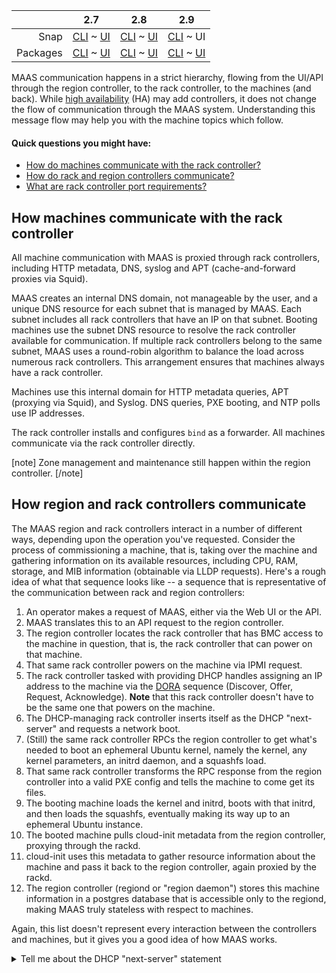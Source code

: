 <!-- deb-2-7-cli
||2.7|2.8|2.9|
|-----:|:-----:|:-----:|:-----:|
|Snap|[CLI](/t/maas-communication-snap-2-7-cli/2826) ~ [UI](/t/maas-communication-snap-2-7-ui/2827)|[CLI](/t/maas-communication-snap-2-8-cli/2828) ~ [UI](/t/maas-communication-snap-2-8-ui/2829)|[CLI](/t/maas-communication-snap-2-9-cli/2830) ~ [UI](/t/maas-communication-snap-2-9-ui/2831)|
|Packages|CLI ~ [UI](/t/maas-communication-deb-2-7-ui/2833)|[CLI](/t/maas-communication-deb-2-8-cli/2834) ~ [UI](/t/maas-communication-deb-2-8-ui/2835)|[CLI](/t/maas-communication-deb-2-9-cli/2836) ~ [UI](/t/maas-communication-deb-2-9-ui/2837)|
 deb-2-7-cli -->

<!-- deb-2-7-ui
||2.7|2.8|2.9|
|-----:|:-----:|:-----:|:-----:|
|Snap|[CLI](/t/maas-communication-snap-2-7-cli/2826) ~ [UI](/t/maas-communication-snap-2-7-ui/2827)|[CLI](/t/maas-communication-snap-2-8-cli/2828) ~ [UI](/t/maas-communication-snap-2-8-ui/2829)|[CLI](/t/maas-communication-snap-2-9-cli/2830) ~ [UI](/t/maas-communication-snap-2-9-ui/2831)|
|Packages|[CLI](/t/maas-communication-deb-2-7-cli/2832) ~ UI|[CLI](/t/maas-communication-deb-2-8-cli/2834) ~ [UI](/t/maas-communication-deb-2-8-ui/2835)|[CLI](/t/maas-communication-deb-2-9-cli/2836) ~ [UI](/t/maas-communication-deb-2-9-ui/2837)|
 deb-2-7-ui -->

<!-- deb-2-8-cli
||2.7|2.8|2.9|
|-----:|:-----:|:-----:|:-----:|
|Snap|[CLI](/t/maas-communication-snap-2-7-cli/2826) ~ [UI](/t/maas-communication-snap-2-7-ui/2827)|[CLI](/t/maas-communication-snap-2-8-cli/2828) ~ [UI](/t/maas-communication-snap-2-8-ui/2829)|[CLI](/t/maas-communication-snap-2-9-cli/2830) ~ [UI](/t/maas-communication-snap-2-9-ui/2831)|
|Packages|[CLI](/t/maas-communication-deb-2-7-cli/2832) ~ [UI](/t/maas-communication-deb-2-7-ui/2833)|CLI ~ [UI](/t/maas-communication-deb-2-8-ui/2835)|[CLI](/t/maas-communication-deb-2-9-cli/2836) ~ [UI](/t/maas-communication-deb-2-9-ui/2837)|
 deb-2-8-cli -->

<!-- deb-2-8-ui
||2.7|2.8|2.9|
|-----:|:-----:|:-----:|:-----:|
|Snap|[CLI](/t/maas-communication-snap-2-7-cli/2826) ~ [UI](/t/maas-communication-snap-2-7-ui/2827)|[CLI](/t/maas-communication-snap-2-8-cli/2828) ~ [UI](/t/maas-communication-snap-2-8-ui/2829)|[CLI](/t/maas-communication-snap-2-9-cli/2830) ~ [UI](/t/maas-communication-snap-2-9-ui/2831)|
|Packages|[CLI](/t/maas-communication-deb-2-7-cli/2832) ~ [UI](/t/maas-communication-deb-2-7-ui/2833)|[CLI](/t/maas-communication-deb-2-8-cli/2834) ~ UI|[CLI](/t/maas-communication-deb-2-9-cli/2836) ~ [UI](/t/maas-communication-deb-2-9-ui/2837)|
 deb-2-8-ui -->

<!-- deb-2-9-cli
||2.7|2.8|2.9|
|-----:|:-----:|:-----:|:-----:|
|Snap|[CLI](/t/maas-communication-snap-2-7-cli/2826) ~ [UI](/t/maas-communication-snap-2-7-ui/2827)|[CLI](/t/maas-communication-snap-2-8-cli/2828) ~ [UI](/t/maas-communication-snap-2-8-ui/2829)|[CLI](/t/maas-communication-snap-2-9-cli/2830) ~ [UI](/t/maas-communication-snap-2-9-ui/2831)|
|Packages|[CLI](/t/maas-communication-deb-2-7-cli/2832) ~ [UI](/t/maas-communication-deb-2-7-ui/2833)|[CLI](/t/maas-communication-deb-2-8-cli/2834) ~ [UI](/t/maas-communication-deb-2-8-ui/2835)|CLI ~ [UI](/t/maas-communication-deb-2-9-ui/2837)|
 deb-2-9-cli -->

<!-- deb-2-9-ui
||2.7|2.8|2.9|
|-----:|:-----:|:-----:|:-----:|
|Snap|[CLI](/t/maas-communication-snap-2-7-cli/2826) ~ [UI](/t/maas-communication-snap-2-7-ui/2827)|[CLI](/t/maas-communication-snap-2-8-cli/2828) ~ [UI](/t/maas-communication-snap-2-8-ui/2829)|[CLI](/t/maas-communication-snap-2-9-cli/2830) ~ [UI](/t/maas-communication-snap-2-9-ui/2831)|
|Packages|[CLI](/t/maas-communication-deb-2-7-cli/2832) ~ [UI](/t/maas-communication-deb-2-7-ui/2833)|[CLI](/t/maas-communication-deb-2-8-cli/2834) ~ [UI](/t/maas-communication-deb-2-8-ui/2835)|[CLI](/t/maas-communication-deb-2-9-cli/2836) ~ UI|
 deb-2-9-ui -->

<!-- snap-2-7-cli
||2.7|2.8|2.9|
|-----:|:-----:|:-----:|:-----:|
|Snap|CLI ~ [UI](/t/maas-communication-snap-2-7-ui/2827)|[CLI](/t/maas-communication-snap-2-8-cli/2828) ~ [UI](/t/maas-communication-snap-2-8-ui/2829)|[CLI](/t/maas-communication-snap-2-9-cli/2830) ~ [UI](/t/maas-communication-snap-2-9-ui/2831)|
|Packages|[CLI](/t/maas-communication-deb-2-7-cli/2832) ~ [UI](/t/maas-communication-deb-2-7-ui/2833)|[CLI](/t/maas-communication-deb-2-8-cli/2834) ~ [UI](/t/maas-communication-deb-2-8-ui/2835)|[CLI](/t/maas-communication-deb-2-9-cli/2836) ~ [UI](/t/maas-communication-deb-2-9-ui/2837)|
 snap-2-7-cli -->

<!-- snap-2-7-ui
||2.7|2.8|2.9|
|-----:|:-----:|:-----:|:-----:|
|Snap|[CLI](/t/maas-communication-snap-2-7-cli/2826) ~ UI|[CLI](/t/maas-communication-snap-2-8-cli/2828) ~ [UI](/t/maas-communication-snap-2-8-ui/2829)|[CLI](/t/maas-communication-snap-2-9-cli/2830) ~ [UI](/t/maas-communication-snap-2-9-ui/2831)|
|Packages|[CLI](/t/maas-communication-deb-2-7-cli/2832) ~ [UI](/t/maas-communication-deb-2-7-ui/2833)|[CLI](/t/maas-communication-deb-2-8-cli/2834) ~ [UI](/t/maas-communication-deb-2-8-ui/2835)|[CLI](/t/maas-communication-deb-2-9-cli/2836) ~ [UI](/t/maas-communication-deb-2-9-ui/2837)|
 snap-2-7-ui -->

<!-- snap-2-8-cli
||2.7|2.8|2.9|
|-----:|:-----:|:-----:|:-----:|
|Snap|[CLI](/t/maas-communication-snap-2-7-cli/2826) ~ [UI](/t/maas-communication-snap-2-7-ui/2827)|CLI ~ [UI](/t/maas-communication-snap-2-8-ui/2829)|[CLI](/t/maas-communication-snap-2-9-cli/2830) ~ [UI](/t/maas-communication-snap-2-9-ui/2831)|
|Packages|[CLI](/t/maas-communication-deb-2-7-cli/2832) ~ [UI](/t/maas-communication-deb-2-7-ui/2833)|[CLI](/t/maas-communication-deb-2-8-cli/2834) ~ [UI](/t/maas-communication-deb-2-8-ui/2835)|[CLI](/t/maas-communication-deb-2-9-cli/2836) ~ [UI](/t/maas-communication-deb-2-9-ui/2837)|
 snap-2-8-cli -->

<!-- snap-2-8-ui
||2.7|2.8|2.9|
|-----:|:-----:|:-----:|:-----:|
|Snap|[CLI](/t/maas-communication-snap-2-7-cli/2826) ~ [UI](/t/maas-communication-snap-2-7-ui/2827)|[CLI](/t/maas-communication-snap-2-8-cli/2828) ~ UI|[CLI](/t/maas-communication-snap-2-9-cli/2830) ~ [UI](/t/maas-communication-snap-2-9-ui/2831)|
|Packages|[CLI](/t/maas-communication-deb-2-7-cli/2832) ~ [UI](/t/maas-communication-deb-2-7-ui/2833)|[CLI](/t/maas-communication-deb-2-8-cli/2834) ~ [UI](/t/maas-communication-deb-2-8-ui/2835)|[CLI](/t/maas-communication-deb-2-9-cli/2836) ~ [UI](/t/maas-communication-deb-2-9-ui/2837)|
 snap-2-8-ui -->

<!-- snap-2-9-cli
||2.7|2.8|2.9|
|-----:|:-----:|:-----:|:-----:|
|Snap|[CLI](/t/maas-communication-snap-2-7-cli/2826) ~ [UI](/t/maas-communication-snap-2-7-ui/2827)|[CLI](/t/maas-communication-snap-2-8-cli/2828) ~ [UI](/t/maas-communication-snap-2-8-ui/2829)|CLI ~ [UI](/t/maas-communication-snap-2-9-ui/2831)|
|Packages|[CLI](/t/maas-communication-deb-2-7-cli/2832) ~ [UI](/t/maas-communication-deb-2-7-ui/2833)|[CLI](/t/maas-communication-deb-2-8-cli/2834) ~ [UI](/t/maas-communication-deb-2-8-ui/2835)|[CLI](/t/maas-communication-deb-2-9-cli/2836) ~ [UI](/t/maas-communication-deb-2-9-ui/2837)|
 snap-2-9-cli -->

||2.7|2.8|2.9|
|-----:|:-----:|:-----:|:-----:|
|Snap|[CLI](/t/maas-communication-snap-2-7-cli/2826) ~ [UI](/t/maas-communication-snap-2-7-ui/2827)|[CLI](/t/maas-communication-snap-2-8-cli/2828) ~ [UI](/t/maas-communication-snap-2-8-ui/2829)|[CLI](/t/maas-communication-snap-2-9-cli/2830) ~ UI|
|Packages|[CLI](/t/maas-communication-deb-2-7-cli/2832) ~ [UI](/t/maas-communication-deb-2-7-ui/2833)|[CLI](/t/maas-communication-deb-2-8-cli/2834) ~ [UI](/t/maas-communication-deb-2-8-ui/2835)|[CLI](/t/maas-communication-deb-2-9-cli/2836) ~ [UI](/t/maas-communication-deb-2-9-ui/2837)|

<!-- deb-2-7-cli
MAAS communication happens in a strict hierarchy, flowing from the UI/API through the region controller, to the rack controller, to the machines (and back).  While [high availability](/t/high-availability/2688) (HA) may add controllers, it does not change the flow of communication through the MAAS system.  Understanding this message flow may help you with the machine topics which follow.
deb-2-7-cli -->

<!-- deb-2-7-ui
MAAS communication happens in a strict hierarchy, flowing from the UI/API through the region controller, to the rack controller, to the machines (and back).  While [high availability](/t/high-availability/2689) (HA) may add controllers, it does not change the flow of communication through the MAAS system.  Understanding this message flow may help you with the machine topics which follow.
deb-2-7-ui -->

<!-- deb-2-8-cli
MAAS communication happens in a strict hierarchy, flowing from the UI/API through the region controller, to the rack controller, to the machines (and back).  While [high availability](/t/high-availability/2690) (HA) may add controllers, it does not change the flow of communication through the MAAS system.  Understanding this message flow may help you with the machine topics which follow.
deb-2-8-cli -->

<!-- deb-2-8-ui
MAAS communication happens in a strict hierarchy, flowing from the UI/API through the region controller, to the rack controller, to the machines (and back).  While [high availability](/t/high-availability/2691) (HA) may add controllers, it does not change the flow of communication through the MAAS system.  Understanding this message flow may help you with the machine topics which follow.
deb-2-8-ui -->

<!-- deb-2-9-cli
MAAS communication happens in a strict hierarchy, flowing from the UI/API through the region controller, to the rack controller, to the machines (and back).  While [high availability](/t/high-availability/2692) (HA) may add controllers, it does not change the flow of communication through the MAAS system.  Understanding this message flow may help you with the machine topics which follow.
deb-2-9-cli -->

<!-- deb-2-9-ui
MAAS communication happens in a strict hierarchy, flowing from the UI/API through the region controller, to the rack controller, to the machines (and back).  While [high availability](/t/high-availability/2693) (HA) may add controllers, it does not change the flow of communication through the MAAS system.  Understanding this message flow may help you with the machine topics which follow.
deb-2-9-ui -->

<!-- snap-2-7-cli
MAAS communication happens in a strict hierarchy, flowing from the UI/API through the region controller, to the rack controller, to the machines (and back).  While [high availability](/t/high-availability/2682) (HA) may add controllers, it does not change the flow of communication through the MAAS system.  Understanding this message flow may help you with the machine topics which follow.
snap-2-7-cli -->

<!-- snap-2-7-ui
MAAS communication happens in a strict hierarchy, flowing from the UI/API through the region controller, to the rack controller, to the machines (and back).  While [high availability](/t/high-availability/2683) (HA) may add controllers, it does not change the flow of communication through the MAAS system.  Understanding this message flow may help you with the machine topics which follow.
snap-2-7-ui -->

<!-- snap-2-8-cli
MAAS communication happens in a strict hierarchy, flowing from the UI/API through the region controller, to the rack controller, to the machines (and back).  While [high availability](/t/high-availability/2684) (HA) may add controllers, it does not change the flow of communication through the MAAS system.  Understanding this message flow may help you with the machine topics which follow.
snap-2-8-cli -->

<!-- snap-2-8-ui
MAAS communication happens in a strict hierarchy, flowing from the UI/API through the region controller, to the rack controller, to the machines (and back).  While [high availability](/t/high-availability/2685) (HA) may add controllers, it does not change the flow of communication through the MAAS system.  Understanding this message flow may help you with the machine topics which follow.
snap-2-8-ui -->

<!-- snap-2-9-cli
MAAS communication happens in a strict hierarchy, flowing from the UI/API through the region controller, to the rack controller, to the machines (and back).  While [high availability](/t/high-availability/2686) (HA) may add controllers, it does not change the flow of communication through the MAAS system.  Understanding this message flow may help you with the machine topics which follow.
snap-2-9-cli -->

MAAS communication happens in a strict hierarchy, flowing from the UI/API through the region controller, to the rack controller, to the machines (and back).  While [high availability](/t/high-availability/2687) (HA) may add controllers, it does not change the flow of communication through the MAAS system.  Understanding this message flow may help you with the machine topics which follow.

#### Quick questions you might have:

* [How do machines communicate with the rack controller?](#heading--machinerack)
* [How do rack and region controllers communicate?](#heading--rackregion)
* [What are rack controller port requirements?](/t/hardening-your-maas-installation/1381#heading--firewalls)

<h2 id="heading--machinerack">How machines communicate with the rack controller</h2>

All machine communication with MAAS is proxied through rack controllers, including HTTP metadata, DNS, syslog and APT (cache-and-forward proxies via Squid). 

MAAS creates an internal DNS domain, not manageable by the user, and a unique DNS resource for each subnet that is managed by MAAS. Each subnet includes all rack controllers that have an IP on that subnet. Booting machines use the subnet DNS resource to resolve the rack controller available for communication. If multiple rack controllers belong to the same subnet, MAAS uses a round-robin algorithm to balance the load across numerous rack controllers. This arrangement ensures that machines always have a rack controller.

Machines use this internal domain for HTTP metadata queries, APT (proxying via Squid), and Syslog. DNS queries, PXE booting, and NTP polls use IP addresses.

The rack controller installs and configures `bind` as a forwarder. All machines communicate via the rack controller directly.

[note]
Zone management and maintenance still happen within the region controller.
[/note]

<h2 id="heading--rackregion">How region and rack controllers communicate</h2>

The MAAS region and rack controllers interact in a number of different ways, depending upon the operation you've requested.  Consider the process of commissioning a machine, that is, taking over the machine and gathering information on its available resources, including CPU, RAM, storage, and MIB information (obtainable via LLDP requests).  Here's a rough idea of what that sequence looks like -- a sequence that is representative of the communication between rack and region controllers:

1. An operator makes a request of MAAS, either via the Web UI or the API.  
2. MAAS translates this to an API request to the region controller.
3. The region controller locates the rack controller that has BMC access to the machine in question, that is, the rack controller that can power on that machine.
4. That same rack controller powers on the machine via IPMI request.
5. The rack controller tasked with providing DHCP handles assigning an IP address to the machine via the [DORA](/t/concepts-and-terms/785#heading--dhcp) sequence (Discover, Offer, Request, Acknowledge).  **Note** that this rack controller doesn't have to be the same one that powers on the machine.
6. The DHCP-managing rack controller inserts itself as the DHCP "next-server" and requests a network boot.
7. (Still) the same rack controller RPCs the region controller to get what's needed to boot an ephemeral Ubuntu kernel, namely the kernel, any kernel parameters, an initrd daemon, and a squashfs load.
8. That same rack controller transforms the RPC response from the region controller into a valid PXE config and tells the machine to come get its files.
9. The booting machine loads the kernel and initrd, boots with that initrd, and then loads the squashfs, eventually making its way up to an ephemeral Ubuntu instance.
10. The booted machine pulls cloud-init metadata from the region controller, proxying through the rackd.
11. cloud-init uses this metadata to gather resource information about the machine and pass it back to the region controller, again proxied by the rackd.
12. The region controller (regiond or "region daemon") stores this machine information in a postgres database that is accessible only to the regiond, making MAAS truly stateless with respect to machines.

Again, this list doesn't represent every interaction between the controllers and machines, but it gives you a good idea of how MAAS works.

<details><summary>Tell me about the DHCP "next-server" statement</summary>

The `next-server` directive is used to specify the host address from which an initial boot file is to be loaded, usually a TFTP server.  In the case of MAAS, the rack controller providing DHCP actually inserts itself, since it can proxy (broker) the delivery of boot bits to the machine in question.
</details>